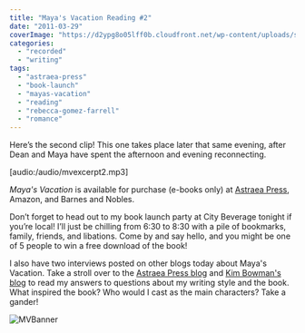 ```yaml
---
title: "Maya's Vacation Reading #2"
date: "2011-03-29"
coverImage: "https://d2ypg8o05lff0b.cloudfront.net/wp-content/uploads/sites/3/2012/05/Mayas-Vacation-300-x-450.jpg"
categories:
  - "recorded"
  - "writing"
tags:
  - "astraea-press"
  - "book-launch"
  - "mayas-vacation"
  - "reading"
  - "rebecca-gomez-farrell"
  - "romance"
---
```


Here’s the second clip! This one takes place later that same evening, after Dean and Maya have spent the afternoon and evening reconnecting.

\[audio:/audio/mvexcerpt2.mp3\]

_Maya's Vacation_ is available for purchase (e-books only) at [Astraea Press](http://www.astraeapress.com/#ecwid:category=662245&mode=product&product=3028832), Amazon, and Barnes and Nobles.

Don’t forget to head out to my book launch party at City Beverage tonight if you’re local! I’ll just be chilling from 6:30 to 8:30 with a pile of bookmarks, family, friends, and libations. Come by and say hello, and you might be one of 5 people to win a free download of the book!

I also have two interviews posted on other blogs today about Maya's Vacation. Take a stroll over to the [Astraea Press blog](http://www.astraeapress.blogspot.com/) and [Kim Bowman's blog](http://kimbowmanauthor.blogspot.com/) to read my answers to questions about my writing style and the book. What inspired the book? Who would I cast as the main characters? Take a gander!

![MVBanner](https://d2ypg8o05lff0b.cloudfront.net/wp-content/uploads/sites/3/2011/03/MVBanner1.jpg)
